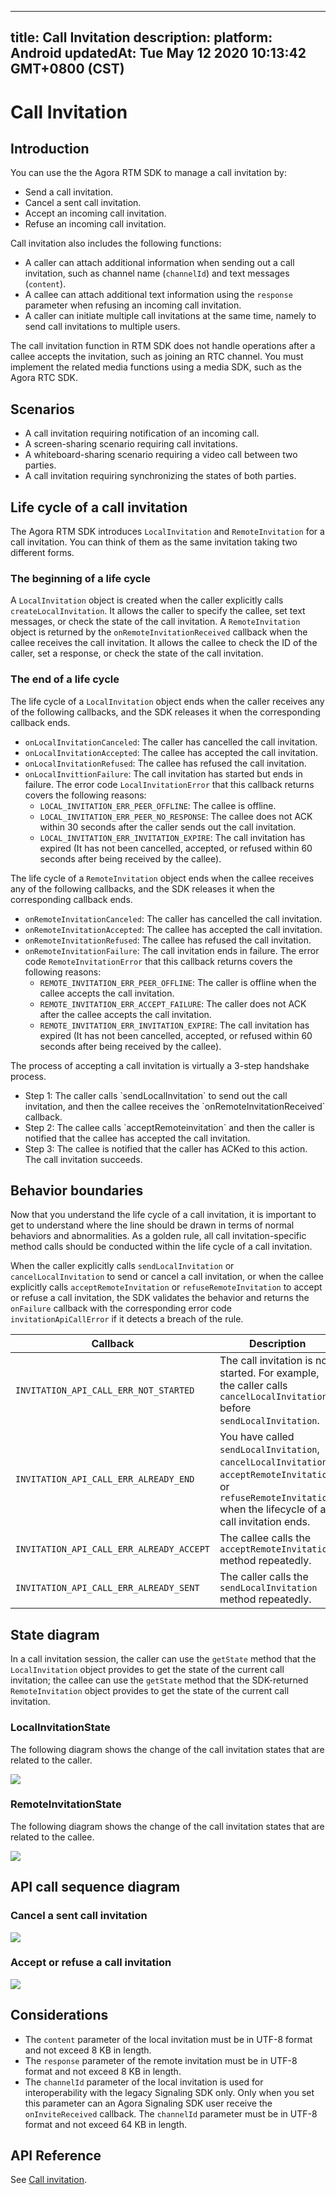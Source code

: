 
---
title: Call Invitation
description: 
platform: Android
updatedAt: Tue May 12 2020 10:13:42 GMT+0800 (CST)
---
# Call Invitation
## Introduction

You can use the the Agora RTM SDK to manage a call invitation by:

- Send a call invitation.
- Cancel a sent call invitation.
- Accept an incoming call invitation.
- Refuse an incoming call invitation.

Call invitation also includes the following functions:

- A caller can attach additional information when sending out a call invitation, such as channel name (`channelId`) and text messages (`content`).
- A callee can attach additional text information using the `response` parameter when refusing an incoming call invitation.
- A caller can initiate multiple call invitations at the same time, namely to send call invitations to multiple users.


<div class="alert note">The call invitation function in RTM SDK does not handle operations after a callee accepts the invitation, such as joining an RTC channel. You must implement the related media functions using a media SDK, such as the Agora RTC SDK.</div>

## Scenarios

- A call invitation requiring notification of an incoming call.
- A screen-sharing scenario requiring call invitations.
- A whiteboard-sharing scenario requiring a video call between two parties.
- A call invitation requiring synchronizing the states of both parties.


## Life cycle of a call invitation

The Agora RTM SDK introduces `LocalInvitation` and `RemoteInvitation` for a call invitation. You can think of them as the same invitation taking two different forms.

### The beginning of a life cycle

A `LocalInvitation` object is created when the caller explicitly calls `createLocalInvitation`. It allows the caller to specify the callee, set text messages, or check the state of the call invitation.
A `RemoteInvitation` object is returned by the `onRemoteInvitationReceived` callback when the callee receives the call invitation. It allows the callee to check the ID of the caller, set a response, or check the state of the call invitation.

### The end of a life cycle

The life cycle of a `LocalInvitation` object ends when the caller receives any of the following callbacks, and the SDK releases it when the corresponding callback ends.

- `onLocalInvitationCanceled`: The caller has cancelled the call invitation. 
- `onLocalInvitationAccepted`: The callee has accepted the call invitation. 
- `onLocalInvitationRefused`: The callee has refused the call invitation. 
- `onLocalInvittionFailure`: The call invitation has started but ends in failure. The error code `LocalInvitationError` that this callback returns covers the following reasons:
  - `LOCAL_INVITATION_ERR_PEER_OFFLINE`: The callee is offline. 
  - `LOCAL_INVITATION_ERR_PEER_NO_RESPONSE`: The callee does not ACK within 30 seconds after the caller sends out the call invitation. 
  - `LOCAL_INVITATION_ERR_INVITATION_EXPIRE`: The call invitation has expired (It has not been cancelled, accepted, or refused within 60 seconds after being received by the callee).

The life cycle of a `RemoteInvitation` object ends when the callee receives any of the following callbacks, and the SDK releases it when the corresponding callback ends. 

- `onRemoteInvitationCanceled`: The caller has cancelled the call invitation.
- `onRemoteInvitationAccepted`: The callee has accepted the call invitation. 
- `onRemoteInvitationRefused`: The callee has refused the call invitation. 
- `onRemoteInvitationFailure`: The call invitation ends in failure. The error code `RemoteInvitationError` that this callback returns covers the following reasons: 
  - `REMOTE_INVITATION_ERR_PEER_OFFLINE`: The caller is offline when the callee accepts the call invitation. 
  - `REMOTE_INVITATION_ERR_ACCEPT_FAILURE`: The caller does not ACK after the callee accepts the call invitation. 
  - `REMOTE_INVITATION_ERR_INVITATION_EXPIRE`: The call invitation has expired (It has not been cancelled, accepted, or refused within 60 seconds after being received by the callee).


<div class="alert note">The process of accepting a call invitation is virtually a 3-step handshake process.<ul>

<li>Step 1: The caller calls `sendLocalInvitation` to send out the call invitation, and then the callee receives the `onRemoteInvitationReceived` callback.</li>

<li>Step 2: The callee calls `acceptRemoteinvitation` and then the caller is notified that the callee has accepted the call invitation. </li>

<li>Step 3: The callee is notified that the caller has ACKed to this action. The call invitation succeeds. </li></ul></div>

## Behavior boundaries

Now that you understand the life cycle of a call invitation, it is important to get to understand where the line should be drawn in terms of normal behaviors and abnormalities. As a golden rule, all call invitation-specific method calls should be conducted within the life cycle of a call invitation. 

When the caller explicitly calls `sendLocalInvitation` or `cancelLocalInvitation` to send or cancel a call invitation, or when the callee explicitly calls `acceptRemoteInvitation` or `refuseRemoteInvitation` to accept or refuse a call invitation, the SDK validates the behavior and returns the `onFailure` callback with the corresponding error code `invitationApiCallError` if it detects a breach of the rule. 

| Callback                                                                        | Description                                                                                                                                                                                                                                                                |
| -------------------------------------------------- | ------------------------------------------------------------------------------------------------------------------------------------------------------------------ |
| `INVITATION_API_CALL_ERR_NOT_STARTED`         | The call invitation is not started. For example, the caller calls `cancelLocalInvitation` before `sendLocalInvitation`.                                                                                  |
| `INVITATION_API_CALL_ERR_ALREADY_END`         | You have called `sendLocalInvitation`, `cancelLocalInvitation`, `acceptRemoteInvitation`, or `refuseRemoteInvitation` when the lifecycle of a call invitation ends.  |
| `INVITATION_API_CALL_ERR_ALREADY_ACCEPT`  | The callee calls the `acceptRemoteInvitation` method repeatedly.                                                                                                                                                                     |
| `INVITATION_API_CALL_ERR_ALREADY_SENT`       | The caller calls the `sendLocalInvitation` method repeatedly.                                                                                                                                                                             |

## State diagram

In a call invitation session, the caller can use the `getState` method that the `LocalInvitation` object provides to get the state of the current call invitation; the callee can use the `getState` method that the SDK-returned `RemoteInvitation` object provides to get the state of the current call invitation. 

### LocalInvitationState

The following diagram shows the change of the call invitation states that are related to the caller. 

![](https://web-cdn.agora.io/docs-files/1582270646018)

### RemoteInvitationState

The following diagram shows the change of the call invitation states that are related to the callee. 

![](https://web-cdn.agora.io/docs-files/1582270656158)

## API call sequence diagram

### Cancel a sent call invitation

![](https://web-cdn.agora.io/docs-files/1565426396109)

### Accept or refuse a call invitation

![](https://web-cdn.agora.io/docs-files/1565427974586)

## Considerations

- The `content` parameter of the local invitation must be in UTF-8 format and not exceed 8 KB in length.
- The `response` parameter of the remote invitation must be in UTF-8 format and not exceed 8 KB in length. 
- The `channelId` parameter of the local invitation is used for interoperability with the legacy Signaling SDK only. Only when you set this parameter can an Agora Signaling SDK user receive the `onInviteReceived` callback. The `channelId` parameter must be in UTF-8 format and not exceed 64 KB in length. 

## API Reference

See [Call invitation](https://docs.agora.io/en/Real-time-Messaging/API%20Reference/RTM_java/index.html#callinvitation).

